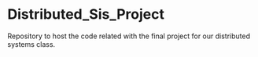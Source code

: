 # Distributed_Sis_Project
Repository to host the code related with the final project for our distributed systems class. 
